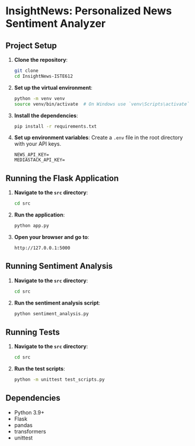 # InsightNews: Personalized News Sentiment Analyzer

## Project Setup

1. **Clone the repository**:
    ```sh
    git clone 
    cd InsightNews-ISTE612
    ```

2. **Set up the virtual environment**:
    ```sh
    python -m venv venv
    source venv/bin/activate  # On Windows use `venv\Scripts\activate`
    ```

3. **Install the dependencies**:
    ```sh
    pip install -r requirements.txt
    ```

4. **Set up environment variables**:
   Create a `.env` file in the root directory with your API keys.
    ```env
    NEWS_API_KEY=
    MEDIASTACK_API_KEY=
    ```

## Running the Flask Application

1. **Navigate to the `src` directory**:
    ```sh
    cd src
    ```

2. **Run the application**:
    ```sh
    python app.py
    ```

3. **Open your browser and go to**:
    ```
    http://127.0.0.1:5000
    ```

## Running Sentiment Analysis

1. **Navigate to the `src` directory**:
    ```sh
    cd src
    ```

2. **Run the sentiment analysis script**:
    ```sh
    python sentiment_analysis.py
    ```

## Running Tests

1. **Navigate to the `src` directory**:
    ```sh
    cd src
    ```

2. **Run the test scripts**:
    ```sh
    python -m unittest test_scripts.py
    ```

## Dependencies

- Python 3.9+
- Flask
- pandas
- transformers
- unittest
